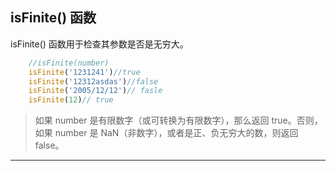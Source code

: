 ## isFinite() 函数

isFinite() 函数用于检查其参数是否是无穷大。

```js
    //isFinite(number)
    isFinite('1231241')//true
    isFinite('12312asdas')//false
    isFinite('2005/12/12')// fasle
    isFinite(12)// true
```
> 如果 number 是有限数字（或可转换为有限数字），那么返回 true。否则，如果 number 是 NaN（非数字），或者是正、负无穷大的数，则返回 false。

****

